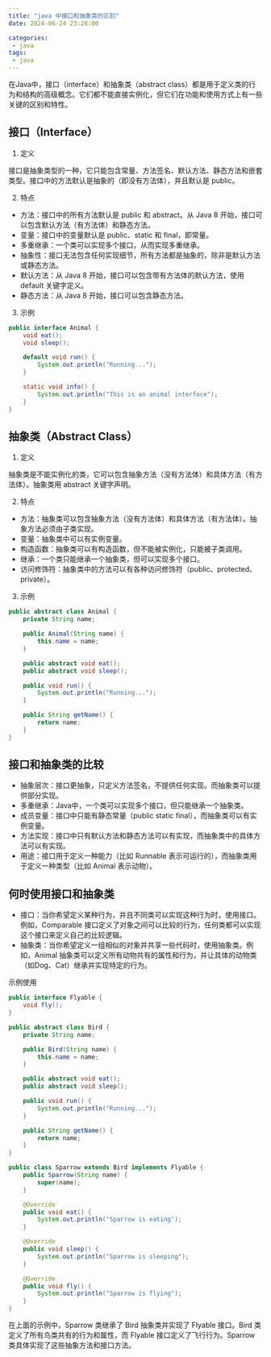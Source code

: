 ```yaml
---
title: "java 中接口和抽象类的区别"
date: 2024-06-24 23:28:00

categories:
 - java
tags:
 - java
---
```


在Java中，接口（interface）和抽象类（abstract class）都是用于定义类的行为和结构的高级概念。它们都不能直接实例化，但它们在功能和使用方式上有一些关键的区别和特性。

## 接口（Interface）

1. 定义

接口是抽象类型的一种，它只能包含常量、方法签名、默认方法、静态方法和嵌套类型。接口中的方法默认是抽象的（即没有方法体），并且默认是 public。

2. 特点

 - 方法：接口中的所有方法默认是 public 和 abstract。从 Java 8 开始，接口可以包含默认方法（有方法体）和静态方法。
 - 变量：接口中的变量默认是 public、static 和 final，即常量。
 - 多重继承：一个类可以实现多个接口，从而实现多重继承。
 - 抽象性：接口无法包含任何实现细节，所有方法都是抽象的，除非是默认方法或静态方法。
 - 默认方法：从 Java 8 开始，接口可以包含带有方法体的默认方法，使用 default 关键字定义。
 - 静态方法：从 Java 8 开始，接口可以包含静态方法。

3. 示例

```java
public interface Animal {
    void eat();
    void sleep();

    default void run() {
        System.out.println("Running...");
    }

    static void info() {
        System.out.println("This is an animal interface");
    }
}
```

## 抽象类（Abstract Class）

1. 定义

抽象类是不能实例化的类，它可以包含抽象方法（没有方法体）和具体方法（有方法体）。抽象类用 abstract 关键字声明。

2. 特点

 - 方法：抽象类可以包含抽象方法（没有方法体）和具体方法（有方法体）。抽象方法必须由子类实现。
 - 变量：抽象类中可以有实例变量。
 - 构造函数：抽象类可以有构造函数，但不能被实例化，只能被子类调用。
 - 继承：一个类只能继承一个抽象类，但可以实现多个接口。
 - 访问修饰符：抽象类中的方法可以有各种访问修饰符（public、protected、private）。

3. 示例

```java
public abstract class Animal {
    private String name;

    public Animal(String name) {
        this.name = name;
    }

    public abstract void eat();
    public abstract void sleep();

    public void run() {
        System.out.println("Running...");
    }

    public String getName() {
        return name;
    }
}
```

## 接口和抽象类的比较

 - 抽象层次：接口更抽象，只定义方法签名，不提供任何实现。而抽象类可以提供部分实现。
 - 多重继承：Java中，一个类可以实现多个接口，但只能继承一个抽象类。
 - 成员变量：接口中只能有静态常量（public static final），而抽象类可以有实例变量。
 - 方法实现：接口中只有默认方法和静态方法可以有实现，而抽象类中的具体方法可以有实现。
 - 用途：接口用于定义一种能力（比如 Runnable 表示可运行的），而抽象类用于定义一种类型（比如 Animal 表示动物）。

## 何时使用接口和抽象类

 - 接口：当你希望定义某种行为，并且不同类可以实现这种行为时，使用接口。例如，Comparable 接口定义了对象之间可以比较的行为，任何类都可以实现这个接口来定义自己的比较逻辑。
 - 抽象类：当你希望定义一组相似的对象并共享一些代码时，使用抽象类。例如，Animal 抽象类可以定义所有动物共有的属性和行为，并让具体的动物类（如Dog、Cat）继承并实现特定的行为。

示例使用

```java
public interface Flyable {
    void fly();
}

public abstract class Bird {
    private String name;

    public Bird(String name) {
        this.name = name;
    }

    public abstract void eat();
    public abstract void sleep();

    public void run() {
        System.out.println("Running...");
    }

    public String getName() {
        return name;
    }
}

public class Sparrow extends Bird implements Flyable {
    public Sparrow(String name) {
        super(name);
    }

    @Override
    public void eat() {
        System.out.println("Sparrow is eating");
    }

    @Override
    public void sleep() {
        System.out.println("Sparrow is sleeping");
    }

    @Override
    public void fly() {
        System.out.println("Sparrow is flying");
    }
}
```

在上面的示例中，Sparrow 类继承了 Bird 抽象类并实现了 Flyable 接口。Bird 类定义了所有鸟类共有的行为和属性，而 Flyable 接口定义了飞行行为。Sparrow 类具体实现了这些抽象方法和接口方法。